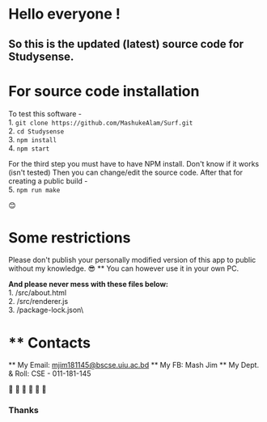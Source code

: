# Hello everyone !

## So this is the updated (latest) source code for Studysense.


# For source code installation
To test this software -\
	1. `git clone https://github.com/MashukeAlam/Surf.git`\
	2. `cd Studysense`\
	3. `npm install`\
	4. `npm start`
	

For the third step you must have to have NPM install. Don't know if it works (isn't tested)
Then you can change/edit the source code. After that for creating a public build - \
	5. `npm run make` 
	
:blush:
	
# Some restrictions
Please don't publish your personally modified version of this app to public without my knowledge. :sunglasses: ** You can however use it in your own PC.

<b>And please never mess with these files below:</b>\
	1. /src/about.html\
	2. /src/renderer.js\
	3. /package-lock.json\
	


	
# ** Contacts
** My Email: mjim181145@bscse.uiu.ac.bd
** My FB: Mash Jim
** My Dept. & Roll: CSE - 011-181-145


:green_heart: :green_heart: :green_heart:
:purple_heart: :purple_heart: :purple_heart:
### Thanks
